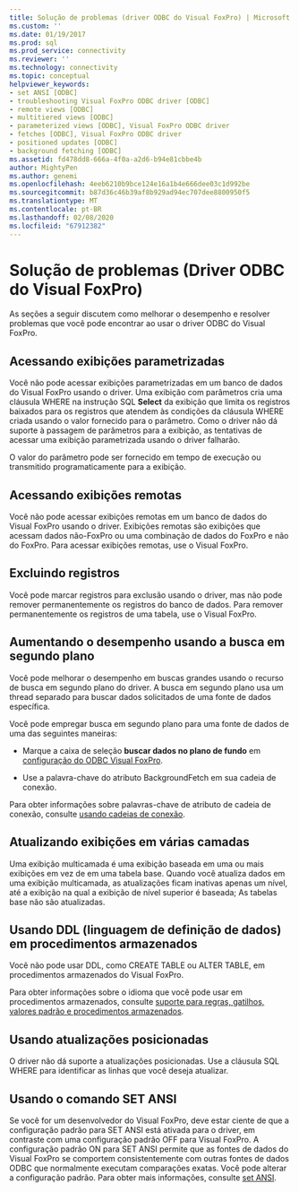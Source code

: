 ```yaml
---
title: Solução de problemas (driver ODBC do Visual FoxPro) | Microsoft Docs
ms.custom: ''
ms.date: 01/19/2017
ms.prod: sql
ms.prod_service: connectivity
ms.reviewer: ''
ms.technology: connectivity
ms.topic: conceptual
helpviewer_keywords:
- set ANSI [ODBC]
- troubleshooting Visual FoxPro ODBC driver [ODBC]
- remote views [ODBC]
- multitiered views [ODBC]
- parameterized views [ODBC], Visual FoxPro ODBC driver
- fetches [ODBC], Visual FoxPro ODBC driver
- positioned updates [ODBC]
- background fetching [ODBC]
ms.assetid: fd478dd8-666a-4f0a-a2d6-b94e81cbbe4b
author: MightyPen
ms.author: genemi
ms.openlocfilehash: 4eeb6210b9bce124e16a1b4e666dee03c1d992be
ms.sourcegitcommit: b87d36c46b39af8b929ad94ec707dee8800950f5
ms.translationtype: MT
ms.contentlocale: pt-BR
ms.lasthandoff: 02/08/2020
ms.locfileid: "67912382"
---
```

# <a name="troubleshooting-visual-foxpro-odbc-driver"></a>Solução de problemas (Driver ODBC do Visual FoxPro)
As seções a seguir discutem como melhorar o desempenho e resolver problemas que você pode encontrar ao usar o driver ODBC do Visual FoxPro.  
  
## <a name="accessing-parameterized-views"></a>Acessando exibições parametrizadas  
 Você não pode acessar exibições parametrizadas em um banco de dados do Visual FoxPro usando o driver. Uma exibição com parâmetros cria uma cláusula WHERE na instrução SQL **Select** da exibição que limita os registros baixados para os registros que atendem às condições da cláusula WHERE criada usando o valor fornecido para o parâmetro. Como o driver não dá suporte à passagem de parâmetros para a exibição, as tentativas de acessar uma exibição parametrizada usando o driver falharão.  
  
 O valor do parâmetro pode ser fornecido em tempo de execução ou transmitido programaticamente para a exibição.  
  
## <a name="accessing-remote-views"></a>Acessando exibições remotas  
 Você não pode acessar exibições remotas em um banco de dados do Visual FoxPro usando o driver. Exibições remotas são exibições que acessam dados não-FoxPro ou uma combinação de dados do FoxPro e não do FoxPro. Para acessar exibições remotas, use o Visual FoxPro.  
  
## <a name="deleting-records"></a>Excluindo registros  
 Você pode marcar registros para exclusão usando o driver, mas não pode remover permanentemente os registros do banco de dados. Para remover permanentemente os registros de uma tabela, use o Visual FoxPro.  
  
## <a name="increasing-performance-using-background-fetching"></a>Aumentando o desempenho usando a busca em segundo plano  
 Você pode melhorar o desempenho em buscas grandes usando o recurso de busca em segundo plano do driver. A busca em segundo plano usa um thread separado para buscar dados solicitados de uma fonte de dados específica.  
  
 Você pode empregar busca em segundo plano para uma fonte de dados de uma das seguintes maneiras:  
  
-   Marque a caixa de seleção **buscar dados no plano de fundo** em [configuração do ODBC Visual FoxPro](../../odbc/microsoft/odbc-visual-foxpro-setup-dialog-box.md).  
  
-   Use a palavra-chave do atributo BackgroundFetch em sua cadeia de conexão.  
  
 Para obter informações sobre palavras-chave de atributo de cadeia de conexão, consulte [usando cadeias de conexão](../../odbc/microsoft/using-connection-strings.md).  
  
## <a name="updating-multitiered-views"></a>Atualizando exibições em várias camadas  
 Uma exibição multicamada é uma exibição baseada em uma ou mais exibições em vez de em uma tabela base. Quando você atualiza dados em uma exibição multicamada, as atualizações ficam inativas apenas um nível, até a exibição na qual a exibição de nível superior é baseada; As tabelas base não são atualizadas.  
  
## <a name="using-data-definition-language-ddl-in-stored-procedures"></a>Usando DDL (linguagem de definição de dados) em procedimentos armazenados  
 Você não pode usar DDL, como CREATE TABLE ou ALTER TABLE, em procedimentos armazenados do Visual FoxPro.  
  
 Para obter informações sobre o idioma que você pode usar em procedimentos armazenados, consulte [suporte para regras, gatilhos, valores padrão e procedimentos armazenados](../../odbc/microsoft/support-rules-triggers-defaults-stored-procedures-visual-foxpro-odbc-driver.md).  
  
## <a name="using-positioned-updates"></a>Usando atualizações posicionadas  
 O driver não dá suporte a atualizações posicionadas. Use a cláusula SQL WHERE para identificar as linhas que você deseja atualizar.  
  
## <a name="using-the-set-ansi-command"></a>Usando o comando SET ANSI  
 Se você for um desenvolvedor do Visual FoxPro, deve estar ciente de que a configuração padrão para SET ANSI está ativada para o driver, em contraste com uma configuração padrão OFF para Visual FoxPro. A configuração padrão ON para SET ANSI permite que as fontes de dados do Visual FoxPro se comportem consistentemente com outras fontes de dados ODBC que normalmente executam comparações exatas. Você pode alterar a configuração padrão. Para obter mais informações, consulte [set ANSI](../../odbc/microsoft/set-ansi-command.md).
